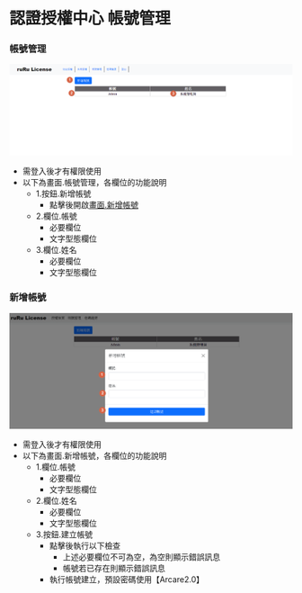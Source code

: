# 認證授權中心 帳號管理

### <div id="view">帳號管理</div>
![畫面]

* 需登入後才有權限使用
* 以下為畫面.帳號管理，各欄位的功能說明
    * 1.按鈕.新增帳號
        * 點擊後開啟[畫面.新增帳號](README.md#addaccount)
    * 2.欄位.帳號
        * 必要欄位
        * 文字型態欄位
    * 3.欄位.姓名
        * 必要欄位
        * 文字型態欄位

### <div id="addaccount">新增帳號</div>
![新增帳號]

* 需登入後才有權限使用
* 以下為畫面.新增帳號，各欄位的功能說明
    * 1.欄位.帳號
        * 必要欄位
        * 文字型態欄位
    * 2.欄位.姓名
        * 必要欄位
        * 文字型態欄位
    * 3.按鈕.建立帳號
        * 點擊後執行以下檢查
            * 上述必要欄位不可為空，為空則顯示錯誤訊息
            * 帳號若已存在則顯示錯誤訊息
        * 執行帳號建立，預設密碼使用【Arcare2.0】

[畫面]:attachment/account_view.png "畫面"
[新增帳號]:attachment/addaccount.png "新增帳號"